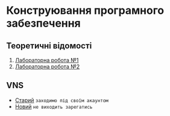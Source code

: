 # Конструювання програмного забезпечення

## Теоретичні відомості
1. [Лабораторна робота №1](info/lab-1.md)
2. [Лабораторна робота №2](info/lab-2.md)

## VNS
 - [Старий](http://vns.lp.edu.ua/course/view.php?id=8650) `заходимо під своїм акаунтом`
 - [Новий](http://vns.lpnu.ua/enrol/index.php?id=6501) `не виходить зарегатись`
